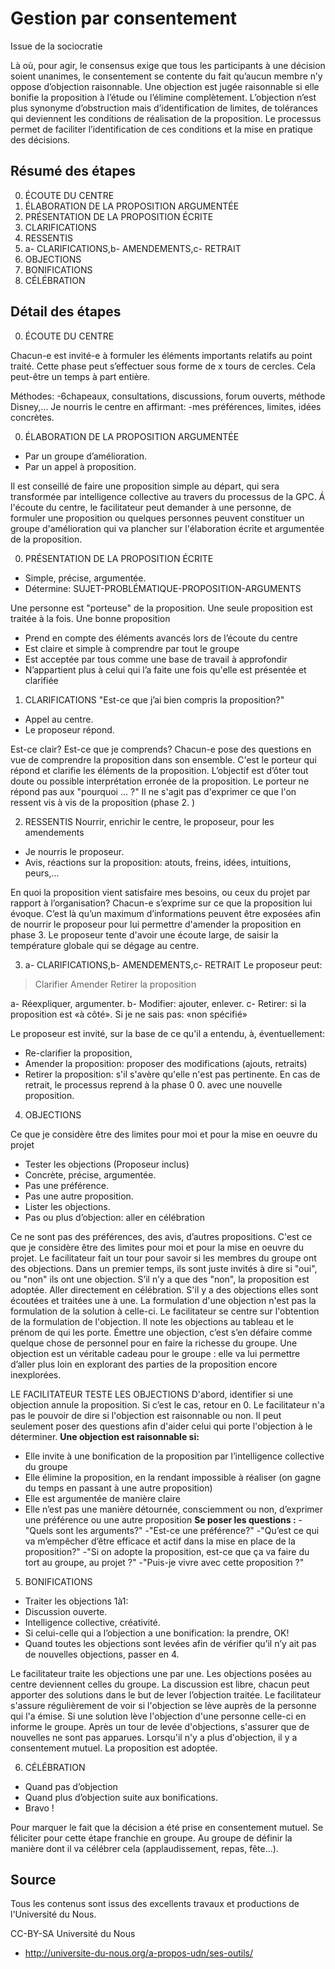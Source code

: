# Gestion par consentement

Issue de la sociocratie

Là où, pour agir, le consensus exige que tous les participants à une décision soient unanimes, le consentement se contente du fait qu’aucun membre n’y oppose d’objection raisonnable. Une objection est jugée raisonnable si elle bonifie la proposition à l’étude ou l’élimine complètement. L’objection n’est plus synonyme d’obstruction mais d’identification de limites, de tolérances qui deviennent les conditions de réalisation de la proposition. Le processus permet de faciliter l’identification de ces conditions et la mise en pratique des décisions.

## Résumé des étapes

0. ÉCOUTE DU CENTRE
0. ÉLABORATION DE LA PROPOSITION ARGUMENTÉE
0. PRÉSENTATION DE LA PROPOSITION ÉCRITE
1. CLARIFICATIONS
2. RESSENTIS
3. a- CLARIFICATIONS,b- AMENDEMENTS,c- RETRAIT
4. OBJECTIONS
5. BONIFICATIONS
6. CÉLÉBRATION

## Détail des étapes

0. ÉCOUTE DU CENTRE

Chacun-e est invité-e à formuler les éléments importants relatifs au point traité.
Cette phase peut s’effectuer sous forme de x tours de cercles. Cela peut-être un temps à part entière.

Méthodes:
-6chapeaux, consultations, discussions,
forum ouverts, méthode Disney,...
Je nourris le centre en affirmant:
-mes préférences, limites, idées concrètes.

0. ÉLABORATION DE LA PROPOSITION ARGUMENTÉE
- Par un groupe d’amélioration.
- Par un appel à proposition.

Il est conseillé de faire une proposition simple au départ, qui sera transformée par intelligence collective au travers du processus de la GPC.
Á l'écoute du centre, le facilitateur peut demander à une personne, de formuler une proposition ou quelques personnes peuvent constituer un groupe d'amélioration qui va plancher sur l'élaboration écrite et argumentée de la proposition.

0. PRÉSENTATION DE LA PROPOSITION ÉCRITE

- Simple, précise, argumentée.
- Détermine:
SUJET-PROBLÉMATIQUE-PROPOSITION-ARGUMENTS

Une personne est "porteuse" de la proposition.
Une seule proposition est traitée à la fois.
Une bonne proposition
- Prend en compte des éléments avancés lors de l’écoute du centre
- Est claire et simple à comprendre par tout le groupe
- Est acceptée par tous comme une base de travail à approfondir
- N’appartient plus à celui qui l’a faite une fois qu'elle est présentée et clarifiée

1. CLARIFICATIONS
"Est-ce que j’ai bien compris la proposition?"
- Appel au centre.
- Le proposeur répond.

Est-ce clair? Est-ce que je comprends?
Chacun-e pose des questions en vue de comprendre la proposition dans son ensemble. C'est le porteur qui répond et clarifie les éléments de
la proposition. L’objectif est d’ôter tout doute ou possible interprétation erronée de la proposition. Le porteur ne répond pas aux "pourquoi ... ?" Il ne s'agit pas d'exprimer ce que l'on ressent vis à vis de la proposition (phase 2. )

2. RESSENTIS
Nourrir, enrichir le centre, le proposeur, pour les amendements
- Je nourris le proposeur.
- Avis, réactions sur la proposition:
atouts, freins, idées, intuitions, peurs,...

En quoi la proposition vient satisfaire mes besoins, ou ceux du projet par rapport à
l’organisation?
Chacun-e s’exprime sur ce que la proposition lui évoque. C’est là qu’un maximum d’informations peuvent être exposées afin de nourrir le proposeur pour lui permettre d'amender la proposition en phase 3.
Le proposeur tente d'avoir une écoute large, de saisir la température globale qui se dégage au centre.

3. a- CLARIFICATIONS,b- AMENDEMENTS,c- RETRAIT
Le proposeur peut:
>Clarifier
>Amender
>Retirer la proposition

a- Réexpliquer, argumenter.
b- Modifier: ajouter, enlever.
c- Retirer: si la proposition est «à côté».
Si je ne sais pas: «non spécifié»

Le proposeur est invité, sur la base de ce qu'il a entendu, à, éventuellement:
- Re-clarifier la proposition,
- Amender la proposition: proposer des modifications (ajouts, retraits)
- Retirer la proposition: s'il s'avère qu'elle n'est pas pertinente.
En cas de retrait, le processus reprend à la phase 0 0. avec une nouvelle proposition.

4. OBJECTIONS

Ce que je considère être des limites pour moi et pour la mise en oeuvre du projet

- Tester les objections (Proposeur inclus)
 - Concrète, précise, argumentée.
 - Pas une préférence.
 - Pas une autre proposition.	
- Lister les objections.
- Pas ou plus d’objection: aller en célébration

Ce ne sont pas des préférences, des avis, d’autres propositions.
C'est ce que je considère être des limites pour moi et pour la mise en oeuvre du projet.
Le facilitateur fait un tour pour savoir si les membres du groupe ont des objections.
Dans un premier temps, ils sont juste invités à dire si "oui", ou "non" ils ont une objection.
S’il n’y a que des "non", la proposition est adoptée. Aller directement en célébration.
S'il y a des objections elles sont écoutées et traitées une à une.
La formulation d'une objection n'est pas la formulation de la solution à celle-ci.
Le facilitateur se centre sur l'obtention de la formulation de l'objection. Il note les objections au tableau et le prénom de qui les porte.
Émettre une objection, c’est s’en défaire comme quelque chose de personnel pour en faire la richesse du groupe.
Une objection est un véritable cadeau pour le groupe : elle va lui permettre d’aller plus loin en explorant des parties de la proposition encore inexplorées.

LE FACILITATEUR TESTE LES OBJECTIONS
D'abord, identifier si une objection annule la proposition. Si c’est le cas, retour en 0.
Le facilitateur n'a pas le pouvoir de dire si l'objection est raisonnable ou non. Il peut
seulement poser des questions afin d'aider celui qui porte l'objection à le déterminer.
**Une objection est raisonnable si:**
- Elle invite à une bonification de la proposition par l’intelligence collective du groupe
- Elle élimine la proposition, en la rendant impossible à réaliser (on gagne du temps en passant à une autre proposition)
- Elle est argumentée de manière claire
- Elle n’est pas une manière détournée, consciemment ou non, d’exprimer une préférence ou une autre proposition
**Se poser les questions :**
-"Quels sont les arguments?"
-"Est-ce une préférence?"
-"Qu’est ce qui va m’empêcher d’être efficace et actif dans la mise en place de la proposition?"
-"Si on adopte la proposition, est-ce que ça va faire du tort au groupe, au projet ?"
-"Puis-je vivre avec cette proposition ?"

5. BONIFICATIONS

- Traiter les objections 1à1:
 - Discussion ouverte.
 - Intelligence collective, créativité.
 - Si celui-celle qui a l’objection a une bonification: la prendre, OK!
- Quand toutes les objections sont levées afin de vérifier qu’il n’y ait pas de nouvelles objections, passer en 4.

Le facilitateur traite les objections une par une. Les objections posées au centre deviennent celles du groupe. La discussion est libre, chacun peut apporter des solutions dans le but de lever l’objection traitée.
Le facilitateur s'assure régulièrement de voir si l'objection se lève auprès de la personne qui l'a émise. Si une solution lève l'objection d'une personne celle-ci en informe le groupe.
Après un tour de levée d'objections, s'assurer que de nouvelles ne sont pas apparues.
Lorsqu'il n'y a plus d'objection, il y a consentement mutuel. La proposition est adoptée.

6. CÉLÉBRATION
- Quand pas d’objection
- Quand plus d’objection suite aux bonifications.
- Bravo !

Pour marquer le fait que la décision a été prise en consentement mutuel.
Se féliciter pour cette étape franchie en groupe. Au groupe de définir la manière dont il va célébrer cela (applaudissement, repas, fête...).

## Source 
Tous les contenus sont issus des excellents travaux et productions de l'Université du Nous.

CC-BY-SA Université du Nous
- http://universite-du-nous.org/a-propos-udn/ses-outils/
